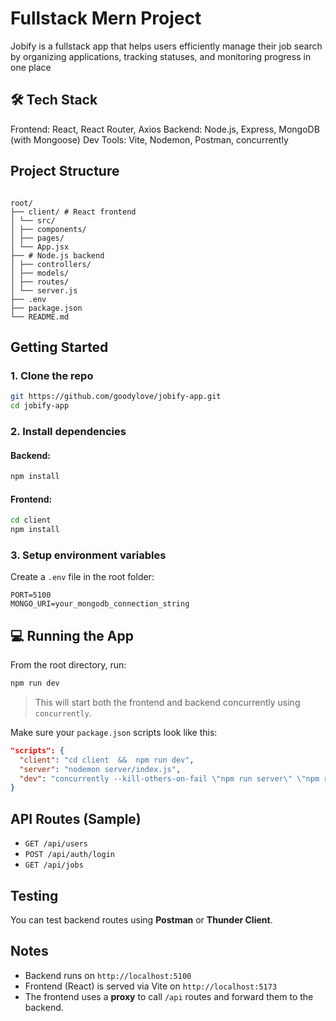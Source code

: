 # Fullstack Mern Project

Jobify is a fullstack app that helps users efficiently manage their job search by organizing applications, tracking statuses, and monitoring progress in one place

## 🛠 Tech Stack

Frontend: React, React Router, Axios
Backend: Node.js, Express, MongoDB (with Mongoose)
Dev Tools: Vite, Nodemon, Postman, concurrently

## Project Structure

```

root/
├── client/ # React frontend
│ └── src/
│ ├── components/
│ ├── pages/
│ └── App.jsx
├── # Node.js backend
│ ├── controllers/
│ ├── models/
│ ├── routes/
│ └── server.js
├── .env
├── package.json
└── README.md

```

## Getting Started

### 1. Clone the repo

```bash
git https://github.com/goodylove/jobify-app.git
cd jobify-app
```

### 2. Install dependencies

#### Backend:

```bash
npm install
```

#### Frontend:

```bash
cd client
npm install
```

### 3. Setup environment variables

Create a `.env` file in the root folder:

```env
PORT=5100
MONGO_URI=your_mongodb_connection_string
```

## 💻 Running the App

From the root directory, run:

```bash
npm run dev
```

> This will start both the frontend and backend concurrently using `concurrently`.

Make sure your `package.json` scripts look like this:

```json
"scripts": {
  "client": "cd client  &&  npm run dev",
  "server": "nodemon server/index.js",
  "dev": "concurrently --kill-others-on-fail \"npm run server\" \"npm run client\""
}
```

## API Routes (Sample)

- `GET /api/users`
- `POST /api/auth/login`
- `GET /api/jobs`

## Testing

You can test backend routes using **Postman** or **Thunder Client**.

## Notes

- Backend runs on `http://localhost:5100`
- Frontend (React) is served via Vite on `http://localhost:5173`
- The frontend uses a **proxy** to call `/api` routes and forward them to the backend.

```

```
